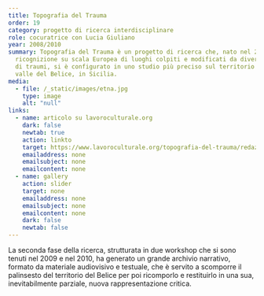 ```yaml
---
title: Topografia del Trauma
order: 19
category: progetto di ricerca interdisciplinare
role: cocuratrice con Lucia Giuliano
year: 2008/2010
summary: Topografia del Trauma è un progetto di ricerca che, nato nel 2008 come
  ricognizione su scala Europea di luoghi colpiti e modificati da diversi tipi
  di traumi, si è configurato in uno studio più preciso sul territorio della
  valle del Belice, in Sicilia.
media:
  - file: /_static/images/etna.jpg
    type: image
    alt: "null"
links:
  - name: articolo su lavoroculturale.org
    dark: false
    newtab: true
    action: linkto
    target: https://www.lavoroculturale.org/topografia-del-trauma/redazione-lc/2013/
    emailaddress: none
    emailsubject: none
    emailcontent: none
  - name: gallery
    action: slider
    target: none
    emailaddress: none
    emailsubject: none
    emailcontent: none
    dark: false
    newtab: false
---
```

 La seconda fase della ricerca, strutturata in due workshop che si sono tenuti nel 2009 e nel 2010, ha generato un grande archivio narrativo, formato da materiale audiovisivo e testuale, che è servito a scomporre il palinsesto del territorio del Belice per poi ricomporlo e restituirlo in una sua, inevitabilmente parziale, nuova rappresentazione critica.
